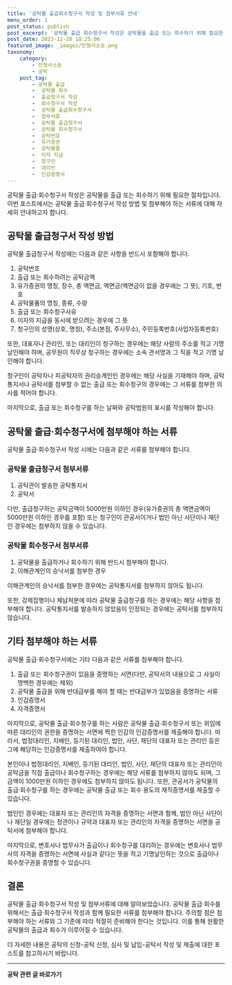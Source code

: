 ```yaml
---
title: '공탁물 출급회수청구서 작성 및 첨부서류 안내'
menu_order: 1
post_status: publish
post_excerpt: '공탁물 출급 회수청구서 작성은 공탁물을 출급 또는 회수하기 위해 필요한 절차입니다. 이번 포스트에서는 공탁물 출급 회수청구서 작성 방법 및 첨부해야 하는 서류에 대해 자세히 안내하고자 합니다.'
post_date: 2023-12-20 18:25:06
featured_image: _images/민형사소송.png
taxonomy:
    category:
        - 민형사소송
        - 공탁
    post_tag:
        - 공탁물 출급
        -  공탁물 회수
        -  출급청구서 작성
        -  회수청구서 작성
        -  공탁물 출급회수청구서
        -  첨부서류
        -  공탁물 출급청구서
        -  공탁물 회수청구서
        -  공탁번호
        -  유가증권
        -  공탁물품
        -  이자 지급
        -  청구인
        -  대리인
        -  인감증명서
---
```



공탁물 출급·회수청구서 작성은 공탁물을 출급 또는 회수하기 위해 필요한 절차입니다. 이번 포스트에서는 공탁물 출급·회수청구서 작성 방법 및 첨부해야 하는 서류에 대해 자세히 안내하고자 합니다. 

## 공탁물 출급청구서 작성 방법
공탁물 출급청구서 작성에는 다음과 같은 사항을 반드시 포함해야 합니다. 

1. 공탁번호
2. 출급 또는 회수하려는 공탁금액
3. 유가증권의 명칭, 장수, 총 액면금, 액면금(액면금이 없을 경우에는 그 뜻), 기호, 번호
4. 공탁물품의 명칭, 종류, 수량
5. 출급 또는 회수청구사유
6. 이자의 지급을 동시에 받으려는 경우에 그 뜻
7. 청구인의 성명(상호, 명칭), 주소(본점, 주사무소), 주민등록번호(사업자등록번호)

또한, 대표자나 관리인, 또는 대리인이 청구하는 경우에는 해당 사람의 주소를 적고 기명 날인해야 하며, 공무원이 직무상 청구하는 경우에는 소속 관서명과 그 직을 적고 기명 날인해야 합니다.

청구인이 공탁자나 피공탁자의 권리승계인인 경우에는 해당 사실을 기재해야 하며, 공탁통지서나 공탁서를 첨부할 수 없는 출급 또는 회수청구의 경우에는 그 서류를 첨부한 의사를 적어야 합니다.

마지막으로, 출급 또는 회수청구를 하는 날짜와 공탁법원의 표시를 작성해야 합니다.

## 공탁물 출급·회수청구서에 첨부해야 하는 서류
공탁물 출급·회수청구서 작성 시에는 다음과 같은 서류를 첨부해야 합니다.

### 공탁물 출급청구서 첨부서류
1. 공탁관이 발송한 공탁통지서
2. 공탁서

다만, 출급청구하는 공탁금액이 5000만원 이하인 경우(유가증권의 총 액면금액이 5000만원 이하인 경우를 포함) 또는 청구인이 관공서이거나 법인 아닌 사단이나 재단인 경우에는 첨부하지 않을 수 있습니다. 

### 공탁물 회수청구서 첨부서류
1. 공탁물을 출급하거나 회수하기 위해 반드시 첨부해야 합니다.
2. 이해관계인의 승낙서를 첨부한 경우

이해관계인의 승낙서를 첨부한 경우에는 공탁통지서를 첨부하지 않아도 됩니다.

또한, 강제집행이나 체납처분에 따라 공탁물 출급청구를 하는 경우에는 해당 사항을 첨부해야 합니다. 공탁통지서를 발송하지 않았음이 인정되는 경우에는 공탁서를 첨부하지 않습니다.

## 기타 첨부해야 하는 서류
공탁물 출급·회수청구서에는 기타 다음과 같은 서류를 첨부해야 합니다.

1. 출급 또는 회수청구권이 있음을 증명하는 서면(다만, 공탁서의 내용으로 그 사실이 명백한 경우에는 제외)
2. 공탁물 출급을 위해 반대급부를 해야 할 때는 반대급부가 있었음을 증명하는 서류
3. 인감증명서
4. 자격증명서

마지막으로, 공탁물 출급·회수청구를 하는 사람은 공탁물 출급·회수청구서 또는 위임에 따른 대리인의 권한을 증명하는 서면에 찍힌 인감의 인감증명서를 제출해야 합니다. 따라서, 법정대리인, 지배인, 등기된 대리인, 법인, 사단, 재단의 대표자 또는 관리인 등은 그에 해당하는 인감증명서를 제출하여야 합니다.

본인이나 법정대리인, 지배인, 등기된 대리인, 법인, 사단, 재단의 대표자 또는 관리인이 공탁금을 직접 출급이나 회수청구하는 경우에는 해당 서류를 첨부하지 않아도 되며, 그 금액이 1000만원 이하인 경우에도 첨부하지 않아도 됩니다. 또한, 관공서가 공탁물의 출급·회수청구를 하는 경우에는 공탁물 출급 또는 회수 용도의 재직증명서를 제출할 수 있습니다. 

법인인 경우에는 대표자 또는 관리인의 자격을 증명하는 서면과 함께, 법인 아닌 사단이나 재단일 경우에는 정관이나 규약과 대표자 또는 관리인의 자격을 증명하는 서면을 공탁서에 첨부해야 합니다.

마지막으로, 변호사나 법무사가 출급이나 회수청구를 대리하는 경우에는 변호사나 법무사의 자격을 증명하는 서면에 사실과 같다는 뜻을 적고 기명날인하는 것으로 출급이나 회수청구권을 증명할 수 있습니다.

## 결론
공탁물 출급·회수청구서 작성 및 첨부서류에 대해 알아보았습니다. 공탁물 출급·회수를 위해서는 출급·회수청구서 작성과 함께 필요한 서류를 첨부해야 합니다. 주의할 점은 첨부해야 하는 서류와 그 기준에 따라 적절히 준비해야 한다는 것입니다. 이를 통해 원활한 공탁물의 출급과 회수가 이루어질 수 있습니다. 

더 자세한 내용은 공탁의 신청-공탁 신청, 심사 및 납입-공탁서 작성 및 제출에 대한 포스트를 참고하시기 바랍니다.
<!-- wp:separator -->
<hr class="wp-block-separator has-alpha-channel-opacity"/>
<!-- /wp:separator -->

<!-- wp:group {"backgroundColor":"base","layout":{"type":"constrained"}} -->
<div class="wp-block-group has-base-background-color has-background"><!-- wp:paragraph {"align":"center","fontSize":"medium"} -->
<p class="has-text-align-center has-large-font-size"><strong>공탁 관련 글 바로가기</strong></p>
<!-- /wp:paragraph -->


<!-- wp:latest-posts
{"categories":[{"id":15187,"count":19,"description":"","link":"https://uknowlaw.com/category/%ea%b3%b5%ed%83%81/","name":"공탁","slug":"공탁","taxonomy":"category","parent":0,"meta":[],"_links":{"self":[{"href":"https://uknowlaw.com/wp-json/wp/v2/categories/15187"}],"collection":[{"href":"https://uknowlaw.com/wp-json/wp/v2/categories"}],"about":[{"href":"https://uknowlaw.com/wp-json/wp/v2/taxonomies/category"}],"wp:post_type":[{"href":"https://uknowlaw.com/wp-json/wp/v2/posts?categories=15187"}],"curies":[{"name":"wp","href":"https://api.w.org/{rel}","templated":true}]}}],"postsToShow":100,"excerptLength":28,"postLayout":"grid","columns":2,"featuredImageAlign":"left","featuredImageSizeSlug":"large","fontSize":"small"} /--></div>
<!-- /wp:group -->